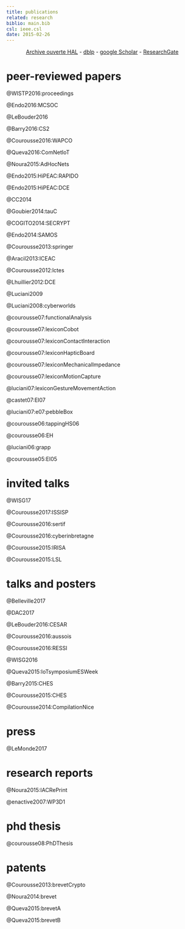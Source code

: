 ```yaml
---
title: publications
related: research
biblio: main.bib
csl: ieee.csl
date: 2015-02-26
---
```


<p style="text-align:center">
  <a href="https://hal.archives-ouvertes.fr/search/index/q/*/authFullName_s/Damien+Courouss%C3%A9">Archive ouverte HAL</a>
- <a href="http://dblp.uni-trier.de/pers/hd/c/Courouss=eacute=:Damien?q=damien+courouss%C3%A9">dblp</a>
- <a href="http://scholar.google.fr/citations?user=obHNKMEAAAAJ">google Scholar</a>
- <a href="http://www.researchgate.net/profile/Damien_Courousse">ResearchGate</a>
</p>

peer-reviewed papers
====================

[//]: <> (Abdellatif2017:CS2 -- à ajouter plus tard, mais pas en tête de liste.)

@WISTP2016:proceedings

@Endo2016:MCSOC

@LeBouder2016

@Barry2016:CS2

@Courousse2016:WAPCO

@Queva2016:ComNetIoT

@Noura2015:AdHocNets

@Endo2015:HiPEAC:RAPIDO

@Endo2015:HiPEAC:DCE

@CC2014

@Goubier2014:tauC

@COGITO2014:SECRYPT

@Endo2014:SAMOS

@Courousse2013:springer

@Aracil2013:ICEAC

@Courousse2012:lctes

@Lhuillier2012:DCE

@Luciani2009

@Luciani2008:cyberworlds

@courousse07:functionalAnalysis

@courousse07:lexiconCobot

@courousse07:lexiconContactInteraction

@courousse07:lexiconHapticBoard

@courousse07:lexiconMechanicalImpedance

@courousse07:lexiconMotionCapture

@luciani07:lexiconGestureMovementAction

@castet07:EI07

@luciani07:e07:pebbleBox

@courousse06:tappingHS06

@courousse06:EH

@luciani06:grapp

@courousse05:EI05

invited talks
=============

@WISG17

@Courousse2017:ISSISP

@Courousse2016:sertif

@Courousse2016:cyberinbretagne

@Courousse2015:IRISA

@Courousse2015:LSL


talks and posters
=================

@Belleville2017

@DAC2017

@LeBouder2016:CESAR

@Courousse2016:aussois

@Courousse2016:RESSI

@WISG2016

@Queva2015:IoTsymposiumESWeek

@Barry2015:CHES

@Courousse2015:CHES

@Courousse2014:CompilationNice

press
=====

@LeMonde2017

research reports
================

@Noura2015:IACRePrint

@enactive2007:WP3D1

phd thesis
==========

@courousse08:PhDThesis


patents
=======


@Courousse2013:brevetCrypto

@Noura2014:brevet

@Queva2015:brevetA

@Queva2015:brevetB
